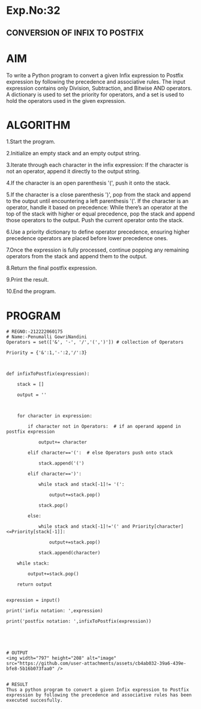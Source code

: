 # Exp.No:32
## CONVERSION OF INFIX TO POSTFIX
# AIM
To write a Python program to convert a given Infix expression to Postfix expression by following the precedence and associative rules. The input expression contains only Division, Subtraction, and Bitwise AND operators. A dictionary is used to set the priority for operators, and a set is used to hold the operators used in the given expression.

# ALGORITHM
1.Start the program.

2.Initialize an empty stack and an empty output string.

3.Iterate through each character in the infix expression:
If the character is not an operator, append it directly to the output string.

4.If the character is an open parenthesis '(', push it onto the stack.

5.If the character is a close parenthesis ')', pop from the stack and append to the output until encountering a left parenthesis '('.
If the character is an operator, handle it based on precedence:
While there’s an operator at the top of the stack with higher or equal precedence, pop the stack and append those operators to the output.
Push the current operator onto the stack.

6.Use a priority dictionary to define operator precedence, ensuring higher precedence operators are placed before lower precedence ones.

7.Once the expression is fully processed, continue popping any remaining operators from the stack and append them to the output.

8.Return the final postfix expression.

9.Print the result.

10.End the program.

# PROGRAM
```
# REGNO:-212222060175
# Name:-Penumalli GowriNandini
Operators = set(['&', '-', '/','(',')']) # collection of Operators

Priority = {'&':1,'-':2,'/':3} 

 
 
def infixToPostfix(expression): 

    stack = [] 

    output = '' 

    

    for character in expression:

        if character not in Operators:  # if an operand append in postfix expression

            output+= character

        elif character=='(':  # else Operators push onto stack

            stack.append('(')

        elif character==')':

            while stack and stack[-1]!= '(':

                output+=stack.pop()

            stack.pop()

        else: 

            while stack and stack[-1]!='(' and Priority[character]<=Priority[stack[-1]]:

                output+=stack.pop()

            stack.append(character)

    while stack:

        output+=stack.pop()

    return output


expression = input()

print('infix notation: ',expression)

print('postfix notation: ',infixToPostfix(expression))
            




# OUTPUT
<img width="797" height="208" alt="image" src="https://github.com/user-attachments/assets/cb4ab032-39a6-439e-bfe8-5b16b073faa0" />


# RESULT
Thus a python program to convert a given Infix expression to Postfix expression by following the precedence and associative rules has been executed succesfully.

